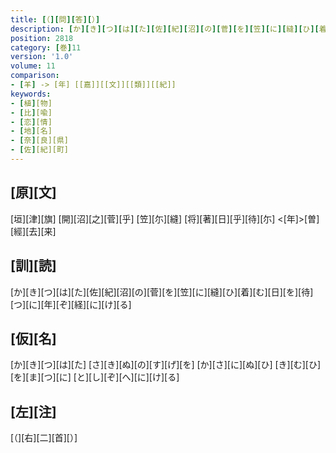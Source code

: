 ```yaml
---
title: [（][問][答][）]
description: [か][き][つ][は][た][佐][紀][沼][の][菅][を][笠][に][縫][ひ][着][む][日][を][待][つ][に][年][ぞ][経][に][け][る]
position: 2818
category: [巻]11
version: '1.0'
volume: 11
comparison:
- [羊] -> [年] [[嘉]][[文]][[類]][[紀]]
keywords:
- [植][物]
- [比][喩]
- [恋][情]
- [地][名]
- [奈][良][県]
- [佐][紀][町]
---
```


## [原][文]

[垣][津][旗] [開][沼][之][菅][乎] [笠][尓][縫] [将][著][日][乎][待][尓] <[年]>[曽][經][去][来]

## [訓][読]

[か][き][つ][は][た][佐][紀][沼][の][菅][を][笠][に][縫][ひ][着][む][日][を][待][つ][に][年][ぞ][経][に][け][る]

## [仮][名]

[か][き][つ][は][た] [さ][き][ぬ][の][す][げ][を] [か][さ][に][ぬ][ひ] [き][む][ひ][を][ま][つ][に] [と][し][ぞ][へ][に][け][る]

## [左][注]

[（][右][二][首][）]
